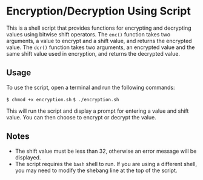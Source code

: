 # Encryption/Decryption Using Script

This is a shell script that provides functions for encrypting and decrypting values using bitwise shift operators. The `enc()` function takes two arguments, a value to encrypt and a shift value, and returns the encrypted value. The `dcr()` function takes two arguments, an encrypted value and the same shift value used in encryption, and returns the decrypted value.

## Usage

To use the script, open a terminal and run the following commands:

`$ chmod +x encryption.sh`
`$ ./encryption.sh`


This will run the script and display a prompt for entering a value and shift value. You can then choose to encrypt or decrypt the value.

## Notes

- The shift value must be less than 32, otherwise an error message will be displayed.
- The script requires the `bash` shell to run. If you are using a different shell, you may need to modify the shebang line at the top of the script.
